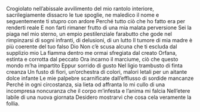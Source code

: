 Crogiolato nell’abissale avvilimento del mio rantolo interiore,
sacrilegiamente dissacro le tue spoglie, ne maledico il nome e seguentemente ti stupro con ardore
Perché tutto ciò che ho fatto era per renderti reale
E non farti rimaner frutto di una mia malata perversione
Sei la piaga nel mio sterno, un empio pestilenziale farabutto
che gode nel rimpinzarsi di sogni infranti, di delusioni, di un lutto
Il tumore di mia madre è più coerente del tuo falso Dio
Non c’è scusa alcuna che ti escluda dal supplizio mio
La fiamma dentro me ormai sfregiata dal creato
Orfana, estinta e corrotta dal peccato
Ora incarno il marciume, ciò che questo mondo m’ha impartito
Eppur sorrido di gusto
Nel ligio trambusto di finta creanza
Un fusto di fiori, un’orchestra di colori, malori letali per un aitante dolce infante
Le mie palpebre scarnificate dall’efflusso di sordide mancanze
Perché in ogni circostanza, sia lieta od affranta
Io mi cullo di una incompresa noncuranza che il corpo m’infesta e l’anima mi falcia
Nell’etere labile di una nuova giornata
Desidero mostrarvi che cosa cela veramente la follia.